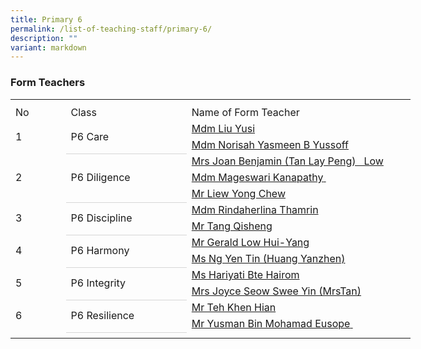 ```yaml
---
title: Primary 6
permalink: /list-of-teaching-staff/primary-6/
description: ""
variant: markdown
---
```

###  **Form Teachers**
<table style="border-collapse:
 collapse;width:480pt" width="640" cellspacing="0" cellpadding="0" border="0"><colgroup><col style="mso-width-source:userset;mso-width-alt:2746;width:59pt" width="79"> <col style="mso-width-source:userset;mso-width-alt:6586;width:142pt" width="189"> <col style="mso-width-source:userset;mso-width-alt:12986;width:279pt" width="372"></colgroup><tbody><tr style="mso-height-source:userset;height:6.75pt" height="9"><td style="height:6.75pt;width:59pt" width="79" class="xl66" height="9"></td><td style="width:142pt" width="189"></td><td style="width:279pt" width="372"></td></tr><tr style="height:15.0pt" height="20"><td style="height:15.0pt;width:59pt" width="79" class="xl68" height="20">No</td><td style="border-left:none;width:142pt" width="189" class="xl67">Class</td><td style="border-left:none;width:279pt" width="372" class="xl67">Name of Form Teacher</td></tr><tr style="height:15.0pt" height="20"><td style="height:30.0pt;width:59pt" width="79" class="xl70" height="40" rowspan="2">1</td><td style="border-bottom:1.0pt solid #D6D6D6;
  width:142pt" width="189" class="xl72" rowspan="2">P6 Care</td><td style="border-top:none;width:279pt;box-sizing: inherit;
  border-image: initial" width="372" class="xl75"><a href="mailto:liu_yusi@schools.gov.sg">Mdm Liu Yusi</a></td></tr><tr style="height:15.0pt;box-sizing: border-box;overflow-wrap: break-word;
  border-color:var(--chakra-colors-chakra-border-color)" height="20"><td style="height:15.0pt;border-top:none;
  width:279pt" width="372" class="xl75" height="20"><a href="mailto:norisah_yasmeen_yussoff@schools.gov.sg">Mdm Norisah Yasmeen B Yussoff</a></td></tr><tr style="height:15.0pt" height="20"><td style="height:45.0pt;width:59pt" width="79" class="xl71" height="60" rowspan="3">2</td><td style="border-bottom:1.0pt solid #D6D6D6;
  border-top:none;width:142pt" width="189" class="xl74" rowspan="3">P6 Diligence</td><td style="border-top:none;width:279pt;box-sizing: inherit;
  border-image: initial" width="372" class="xl75"><a href="mailto:tan_lay_peng_a@schools.gov.sg">Mrs Joan Benjamin (Tan Lay Peng)&nbsp;&nbsp;&nbsp;Low</a></td></tr><tr style="height:15.0pt" height="20"><td style="height:15.0pt;border-top:none;
  width:279pt" width="372" class="xl75" height="20"><a href="mailto:mageswari_kanapathy@schools.gov.sg">Mdm Mageswari Kanapathy<span style="mso-spacerun:yes">&nbsp;</span></a></td></tr><tr style="height:15.0pt" height="20"><td style="height:15.0pt;border-top:none;
  width:279pt" width="372" class="xl75" height="20"><a href="mailto:liew_yong_chew@schools.gov.sg">Mr Liew Yong Chew</a></td></tr><tr style="height:15.0pt" height="20"><td style="height:30.0pt;width:59pt" width="79" class="xl71" height="40" rowspan="2">3</td><td style="border-bottom:1.0pt solid #D6D6D6;
  border-top:none;width:142pt" width="189" class="xl74" rowspan="2">P6 Discipline</td><td style="border-top:none;width:279pt;box-sizing: inherit;
  border-image: initial" width="372" class="xl75"><a href="mailto:tang_qisheng@schools.gov.sg">Mdm Rindaherlina Thamrin</a></td></tr><tr style="height:15.0pt" height="20"><td style="height:15.0pt;border-top:none;
  width:279pt" width="372" class="xl75" height="20"><a href="mailto:rindaherlina_thamrin@schools.gov.sg">Mr Tang Qisheng</a></td></tr><tr style="height:15.0pt" height="20"><td style="height:30.0pt;width:59pt" width="79" class="xl71" height="40" rowspan="2">4</td><td style="border-bottom:1.0pt solid #D6D6D6;
  border-top:none;width:142pt" width="189" class="xl74" rowspan="2">P6 Harmony</td><td style="border-top:none;width:279pt;box-sizing: inherit;
  border-image: initial" width="372" class="xl75"><a href="mailto:gerald_low_hui_yang@schools.gov.sg">Mr Gerald Low Hui-Yang</a></td></tr><tr style="height:15.0pt" height="20"><td style="height:15.0pt;border-top:none;
  width:279pt" width="372" class="xl75" height="20"><a href="mailto:ng_yen_tin@schools.gov.sg">Ms Ng Yen Tin (Huang Yanzhen)</a></td></tr><tr style="height:15.0pt" height="20"><td style="height:30.0pt;width:59pt" width="79" class="xl71" height="40" rowspan="2">5&nbsp;</td><td style="border-bottom:1.0pt solid #D6D6D6;
  border-top:none;width:142pt" width="189" class="xl74" rowspan="2">P6 Integrity</td><td style="border-top:none;width:279pt;box-sizing: inherit;
  border-image: initial" width="372" class="xl75"><a href="mailto:hariyati_hairom@schools.gov.sg">Ms Hariyati Bte Hairom</a></td></tr><tr style="height:15.0pt" height="20"><td style="height:15.0pt;border-top:none;
  width:279pt" width="372" class="xl75" height="20"><a href="mailto:seow_swee_yin_joyce@schools.gov.sg">Mrs Joyce Seow Swee Yin (MrsTan)</a></td></tr><tr style="height:15.0pt" height="20"><td style="height:30.0pt" class="xl66" height="40" rowspan="2">6</td><td style="border-bottom:1.0pt solid #D6D6D6;
  border-top:none;width:142pt" width="189" class="xl74" rowspan="2">P6 Resilience</td><td style="border-top:none;width:279pt;box-sizing: inherit;
  border-image: initial" width="372" class="xl75"><a href="mailto:teh_kian_hian@schools.gov.sg">Mr Teh Khen Hian</a></td></tr><tr style="height:15.0pt" height="20"><td style="height:15.0pt;border-top:none" class="xl69" height="20"><a href="mailto:yusman_mohamad_eusope_a@moe.edu.sg">Mr Yusman Bin Mohamad Eusope<span style="mso-spacerun:yes">&nbsp;</span></a></td></tr><tr style="mso-height-source:userset;height:6.75pt" height="9"><td style="height:6.75pt" class="xl66" height="9"></td><td></td><td></td></tr></tbody></table>